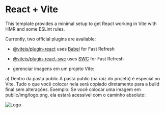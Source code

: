 # React + Vite

This template provides a minimal setup to get React working in Vite with HMR and some ESLint rules.

Currently, two official plugins are available:

- [@vitejs/plugin-react](https://github.com/vitejs/vite-plugin-react/blob/main/packages/plugin-react/README.md) uses [Babel](https://babeljs.io/) for Fast Refresh
- [@vitejs/plugin-react-swc](https://github.com/vitejs/vite-plugin-react-swc) uses [SWC](https://swc.rs/) for Fast Refresh

- gerenciar imagens em um projeto Vite:

a) Dentro da pasta public
A pasta public (na raiz do projeto) é especial no Vite.
Tudo o que você colocar nela será copiado diretamente para a build final sem alterações.
Exemplo: Se você colocar uma imagem em public/img/logo.png, ela estará acessível com o caminho absoluto:

<img src="/img/logo.png" alt="Logo" />
